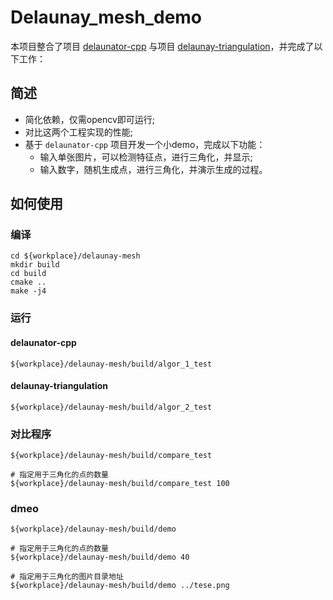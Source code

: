 # Delaunay_mesh_demo

本项目整合了项目 [delaunator-cpp](https://github.com/abellgithub/delaunator-cpp) 与项目 [delaunay-triangulation](https://github.com/Bl4ckb0ne/delaunay-triangulation)，并完成了以下工作：

## 简述
* 简化依赖，仅需opencv即可运行;
* 对比这两个工程实现的性能;
* 基于 `delaunator-cpp` 项目开发一个小demo，完成以下功能：
    * 输入单张图片，可以检测特征点，进行三角化，并显示;
    * 输入数字，随机生成点，进行三角化，并演示生成的过程。

## 如何使用

### 编译 
```
cd ${workplace}/delaunay-mesh
mkdir build
cd build
cmake ..
make -j4
```

### 运行
#### delaunator-cpp
```
${workplace}/delaunay-mesh/build/algor_1_test
```

#### delaunay-triangulation
```
${workplace}/delaunay-mesh/build/algor_2_test
```

### 对比程序
```
${workplace}/delaunay-mesh/build/compare_test

# 指定用于三角化的点的数量
${workplace}/delaunay-mesh/build/compare_test 100
```

### dmeo
```
${workplace}/delaunay-mesh/build/demo

# 指定用于三角化的点的数量
${workplace}/delaunay-mesh/build/demo 40

# 指定用于三角化的图片目录地址
${workplace}/delaunay-mesh/build/demo ../tese.png

```